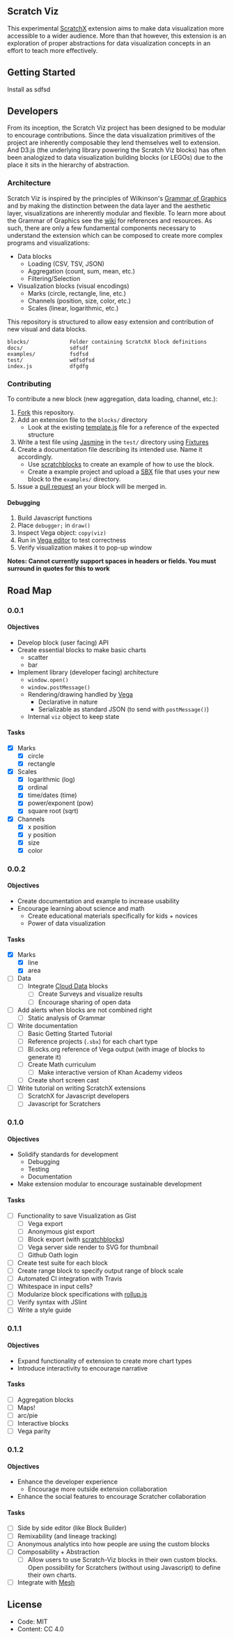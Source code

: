 ## Scratch Viz

This experimental [ScratchX]() extension aims to make data visualization more accessible to a wider audience.  More than that however, this extension is an exploration of proper abstractions for data visualization concepts in an effort to teach more effectively.

## Getting Started

Install as sdfsd

## Developers

From its inception, the Scratch Viz project has been designed to be modular to encourage contributions.  Since the data visualization primitives of the project are inherently composable they lend themselves well to extension.  And D3.js (the underlying library powering the Scratch Viz blocks) has often been analogized to data visualization building blocks (or LEGOs) due to the place it sits in the hierarchy of abstraction.

### Architecture

Scratch Viz is inspired by the principles of Wilkinson's [Grammar of Graphics]() and by making the distinction between the data layer and the aesthetic layer, visualizations are inherently modular and flexible. To learn more about the Grammar of Graphics see the [wiki]() for references and resources. As such, there are only a few fundamental components necessary to understand the extension which can be composed to create more complex programs and visualizations:

* Data blocks
    * Loading (CSV, TSV, JSON)
    * Aggregation (count, sum, mean, etc.)
    * Filtering/Selection
* Visualization blocks (visual encodings)
    * Marks (circle, rectangle, line, etc.)
    * Channels (position, size, color, etc.)
    * Scales (linear, logarithmic, etc.)

This repository is structured to allow easy extension and contribution of new visual and data blocks.

    blocks/             Folder containing ScratchX block definitions
    docs/               sdfsdf
    examples/           fsdfsd
    test/               wdfsdfsd
    index.js            dfgdfg

### Contributing

To contribute a new block (new aggregation, data loading, channel, etc.):

1. [Fork]() this repository.
2. Add an extension file to the `blocks/` directory
    * Look at the existing [template.js]() file for a reference of the expected structure
3. Write a test file using [Jasmine]() in the `test/` directory using [Fixtures]()
4. Create a documentation file describing its intended use. Name it accordingly.
    * Use [scratchblocks](http://scratchblocks.github.io/) to create an example of how to use the block.
    * Create a example project and upload a [SBX]() file that uses your new block to the `examples/` directory.
6. Issue a [pull request]() an your block will be merged in.

#### Debugging

1. Build Javascript functions
2. Place `debugger;` in `draw()`
3. Inspect Vega object: `copy(viz)`
4. Run in [Vega editor](http://vega.github.io/vega-editor) to test correctness
5. Verify visualization makes it to pop-up window

__Notes: Cannot currently support spaces in headers or fields.  You must surround in quotes for this to work__

## Road Map

### 0.0.1

#### Objectives

* Develop block (user facing) API
* Create essential blocks to make basic charts
    * scatter
    * bar
* Implement library (developer facing) architecture
    * `window.open()`
    * `window.postMessage()`
    * Rendering/drawing handled by [Vega]()
        * Declarative in nature
        * Serializable as standard JSON (to send with `postMessage()`)
    * Internal `viz` object to keep state

#### Tasks

- [x] Marks
    - [x] circle
    - [x] rectangle
- [x] Scales
    - [x] logarithmic (log)
    - [x] ordinal
    - [x] time/dates (time)
    - [x] power/exponent (pow)
    - [x] square root (sqrt)
- [x] Channels
    - [x] x position
    - [x] y position
    - [x] size
    - [x] color

### 0.0.2

#### Objectives

* Create documentation and example to increase usability
* Encourage learning about science and math
    * Create educational materials specifically for kids + novices
    * Power of data visualization

#### Tasks

- [x] Marks
    - [x] line
    - [x] area
- [ ] Data
    - [ ] Integrate [Cloud Data](http://wiki.scratch.mit.edu/wiki/Cloud_Data) blocks
        - [ ] Create Surveys and visualize results
        - [ ] Encourage sharing of open data
- [ ] Add alerts when blocks are not combined right
    - [ ] Static analysis of Grammar
- [ ] Write documentation
    - [ ] Basic Getting Started Tutorial
    - [ ] Reference projects (`.sbx`) for each chart type
    - [ ] Bl.ocks.org reference of Vega output (with image of blocks to generate it)
    - [ ] Create Math curriculum
        - [ ] Make interactive version of Khan Academy videos
    - [ ] Create short screen cast
- [ ] Write tutorial on writing ScratchX extensions
    - [ ] ScratchX for Javascript developers
    - [ ] Javascript for Scratchers

### 0.1.0

#### Objectives

* Solidify standards for development
    * Debugging
    * Testing
    * Documentation
* Make extension modular to encourage sustainable development

#### Tasks

- [ ] Functionality to save Visualization as Gist
    - [ ] Vega export
    - [ ] Anonymous gist export
    - [ ] Block export (with [scratchblocks](http://scratchblocks.github.io/))
    - [ ] Vega server side render to SVG for thumbnail
    - [ ] Github Oath login
- [ ] Create test suite for each block
- [ ] Create range block to specify output range of block scale
- [ ] Automated CI integration with Travis
- [ ] Whitespace in input cells?
- [ ] Modularize block specifications with [rollup.js]()
- [ ] Verify syntax with JSlint
- [ ] Write a style guide

### 0.1.1

#### Objectives

* Expand functionality of extension to create more chart types
* Introduce interactivity to encourage narrative

#### Tasks

- [ ] Aggregation blocks
- [ ] Maps!
- [ ] arc/pie
- [ ] Interactive blocks
- [ ] Vega parity

### 0.1.2

#### Objectives

* Enhance the developer experience
    * Encourage more outside extension collaboration
* Enhance the social features to encourage Scratcher collaboration

#### Tasks

- [ ] Side by side editor (like Block Builder)
- [ ] Remixability (and lineage tracking)
- [ ] Anonymous analytics into how people are using the custom blocks
- [ ] Composability + Abstraction
    - [ ] Allow users to use Scratch-Viz blocks in their own custom blocks. Open possibility for Scratchers (without using Javascript) to define their own charts.
- [ ] Integrate with [Mesh](http://wiki.scratch.mit.edu/wiki/Mesh)

## License

* Code: MIT
* Content: CC 4.0
